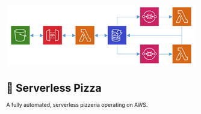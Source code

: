 <p align="center">
  <img src="https://raw.githubusercontent.com/qccoders/serverless-pizza/master/docs/architecture.PNG">
</p>

# 🍕 Serverless Pizza
A fully automated, serverless pizzeria operating on AWS.